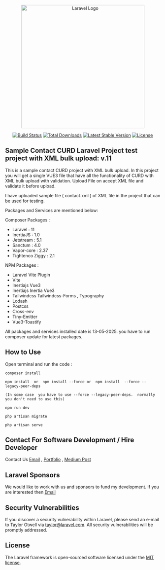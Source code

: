 <p align="center"><a href="https://laravel.com" target="_blank"><img src="https://raw.githubusercontent.com/laravel/art/master/logo-lockup/5%20SVG/2%20CMYK/1%20Full%20Color/laravel-logolockup-cmyk-red.svg" width="400" alt="Laravel Logo"></a></p>

<p align="center">
<a href="https://github.com/laravel/framework/actions"><img src="https://github.com/laravel/framework/workflows/tests/badge.svg" alt="Build Status"></a>
<a href="https://packagist.org/packages/laravel/framework"><img src="https://img.shields.io/packagist/dt/laravel/framework" alt="Total Downloads"></a>
<a href="https://packagist.org/packages/laravel/framework"><img src="https://img.shields.io/packagist/v/laravel/framework" alt="Latest Stable Version"></a>
<a href="https://packagist.org/packages/laravel/framework"><img src="https://img.shields.io/packagist/l/laravel/framework" alt="License"></a>
</p>

## Sample Contact CURD Laravel Project test project with XML bulk upload: v.11 

This is a sample contact CURD project with XML bulk upload. In this project you will get a single VUE3 file that have all the functionality of CURD with XML bulk upload with validation. Upload File on accept XML file and validate it before upload.

I have uploaded sample file ( contact.xml ) of XML file in the project that can be used for testing.

Packages and Services are mentioned below:

Composer Packages :

- Laravel : 11
- InertiaJS : 1.0
- Jetstream : 5.1
- Sanctum : 4.0
- Vapor-core : 2.37
- Tightenco Ziggy : 2.1


NPM Packages :
- Laravel Vite Plugin 
- Vite
- Inertiajs Vue3
- Inertiajs Inertia Vue3
- Tailwindcss Tailwindcss-Forms , Typography
- Lodash
- Postcss
- Cross-env
- Tiny-Emitter
- Vue3-Toastify


All packages and services installed date is 13-05-2025. you have to run composer update for latest packages.

## How to Use

Open terminal and run the code :

    composer install

    npm install  or  npm install --force or  npm install  --force --legacy-peer-deps 

    (In some case  you have to use --force --legacy-peer-deps.  normally  you don't need to use this)

    npm run dev

    php artisan migrate

    php artisan serve 

    
## Contact For Software Development / Hire Developer

Contact Us [Email](mailto:p1608088@gmail.com) , [Portfolio](https://my-react-portfoliy.netlify.app/#portfolio) , [Medium Post](https://ankuprsdpkp.medium.com/)

## Laravel Sponsors

We would like to work with us and sponsors to fund my development. If you are interested then [Email](mailto:p1608088@gmail.com) 


## Security Vulnerabilities

If you discover a security vulnerability within Laravel, please send an e-mail to Taylor Otwell via [taylor@laravel.com](mailto:taylor@laravel.com). All security vulnerabilities will be promptly addressed.

## License

The Laravel framework is open-sourced software licensed under the [MIT license](https://opensource.org/licenses/MIT).


